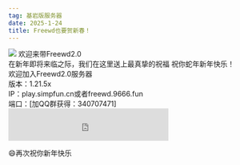 ```yaml
---
tag: 基岩版服务器
date: 2025-1-24
title: Freewd也要贺新春！
---
```

<img src="http://r.photo.store.qq.com/psc?/V52QaM1t3cdkLX01oy3M3MJt8R1oBIF7/TmEUgtj9EK6.7V8ajmQrEBJNrl5uQuYLDl0DX1FvHzebDrwGmM2qd0mugcLHsaZnh3ENuMx89Smbnv0fdQOA17WFIgk12dfil13HiLOIPqU!/r">
欢迎来带Freewd2.0</br>
在新年即将来临之际，我们在这里送上最真挚的祝福
祝你蛇年新年快乐！</br>
欢迎加入Freewd2.0服务器</br>
版本：1.21.5x</br>
IP：play.simpfun.cn或者freewd.9666.fun</br>
端口：[加QQ群获得：340707471]</br>
<iframe frameborder="no" border="0" marginwidth="0" marginheight="0" width=320 height=65 src="https://i.y.qq.com/n2/m/outchain/player/index.html?songid=372172648&songtype=0"></iframe></br>

😄再次祝你新年快乐
